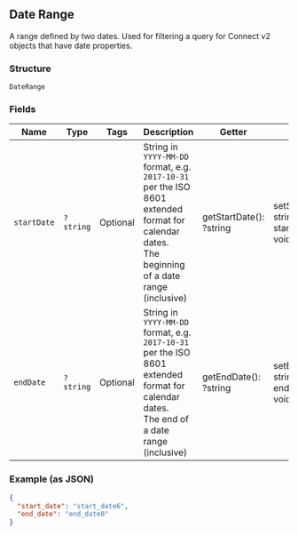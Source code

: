 ## Date Range

A range defined by two dates. Used for filtering a query for Connect v2
objects that have date properties.

### Structure

`DateRange`

### Fields

| Name | Type | Tags | Description | Getter | Setter |
|  --- | --- | --- | --- | --- | --- |
| `startDate` | `?string` | Optional | String in `YYYY-MM-DD` format, e.g. `2017-10-31` per the ISO 8601<br>extended format for calendar dates.<br>The beginning of a date range (inclusive) | getStartDate(): ?string | setStartDate(?string startDate): void |
| `endDate` | `?string` | Optional | String in `YYYY-MM-DD` format, e.g. `2017-10-31` per the ISO 8601<br>extended format for calendar dates.<br>The end of a date range (inclusive) | getEndDate(): ?string | setEndDate(?string endDate): void |

### Example (as JSON)

```json
{
  "start_date": "start_date6",
  "end_date": "end_date0"
}
```


